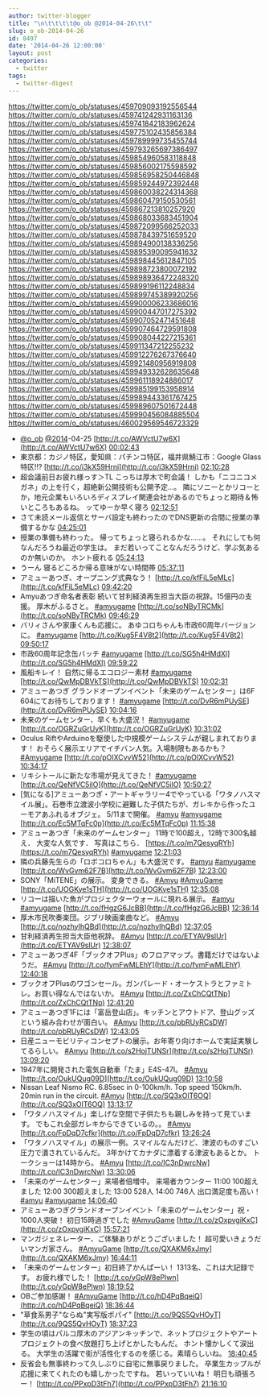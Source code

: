 ```yaml
---
author: twitter-blogger
title: "\n\t\t\t\t@o_ob @2014-04-26\t\t"
slug: o_ob-2014-04-26
id: 8497
date: '2014-04-26 12:00:00'
layout: post
categories:
  - twitter
tags:
  - twitter-digest
---
```


https://twitter.com/o_ob/statuses/459709093192556544 https://twitter.com/o_ob/statuses/459741242931163136 https://twitter.com/o_ob/statuses/459741842183962624 https://twitter.com/o_ob/statuses/459775102435856384 https://twitter.com/o_ob/statuses/459789999735455744 https://twitter.com/o_ob/statuses/459793265697386497 https://twitter.com/o_ob/statuses/459854960583118848 https://twitter.com/o_ob/statuses/459856002175598592 https://twitter.com/o_ob/statuses/459856958250446848 https://twitter.com/o_ob/statuses/459859244972392448 https://twitter.com/o_ob/statuses/459860038224314368 https://twitter.com/o_ob/statuses/459860479150530561 https://twitter.com/o_ob/statuses/459867213810257920 https://twitter.com/o_ob/statuses/459868033683451904 https://twitter.com/o_ob/statuses/459872099566252033 https://twitter.com/o_ob/statuses/459878439751659520 https://twitter.com/o_ob/statuses/459894900138336256 https://twitter.com/o_ob/statuses/459895390095941632 https://twitter.com/o_ob/statuses/459898445612847105 https://twitter.com/o_ob/statuses/459898723800072192 https://twitter.com/o_ob/statuses/459898936472248320 https://twitter.com/o_ob/statuses/459899196112248834 https://twitter.com/o_ob/statuses/459899745389920256 https://twitter.com/o_ob/statuses/459900006233686016 https://twitter.com/o_ob/statuses/459900447017275392 https://twitter.com/o_ob/statuses/459907052471451648 https://twitter.com/o_ob/statuses/459907464729591808 https://twitter.com/o_ob/statuses/459908044227215361 https://twitter.com/o_ob/statuses/459911347212255232 https://twitter.com/o_ob/statuses/459912276267376640 https://twitter.com/o_ob/statuses/459921480956919808 https://twitter.com/o_ob/statuses/459949332628635648 https://twitter.com/o_ob/statuses/459961118924886017 https://twitter.com/o_ob/statuses/459985199153958914 https://twitter.com/o_ob/statuses/459989443361767425 https://twitter.com/o_ob/statuses/459989607501672448 https://twitter.com/o_ob/statuses/459990456084885504 https://twitter.com/o_ob/statuses/460029569546723329  

*   [@o_ob](https://twitter.com/o_ob) [@2014](https://twitter.com/2014)-04-25 [http://t.co/AWVctU7w6X](http://t.co/AWVctU7w6X) [00:02:43](https://twitter.com/o_ob/statuses/459709093192556544)
*   東京都：カジノ特区，愛知県：パチンコ特区，福井県鯖江市：Google Glass特区!!? [http://t.co/i3kX59Hrni](http://t.co/i3kX59Hrni) [02:10:28](https://twitter.com/o_ob/statuses/459741242931163136)
*   超会議前日お疲れ様っす＞TL こっちは厚木で町会議！ しかも「ニコニコメガネ」の上を行く，超絶新公開技術も公開予定…。 隣にソニーとかリコーとか，地元企業もいろいろディスプレイ関連会社があるのでちょっと期待＆怖いところもあるね。 ッてゆーか早く寝ろ [02:12:51](https://twitter.com/o_ob/statuses/459741842183962624)
*   さて未読メール返信とサーバ設定も終わったのでDNS更新の合間に授業の準備するかな [04:25:01](https://twitter.com/o_ob/statuses/459775102435856384)
*   授業の準備も終わった。 帰ってちょっと寝られるかな……。 それにしても何なんだろうね最近の学生は。 まだ若いってことなんだろうけど、学ぶ気あるのか無いのか。 ホント疲れる [05:24:13](https://twitter.com/o_ob/statuses/459789999735455744)
*   うーん 寝るどころか帰る意味がない時間帯 [05:37:11](https://twitter.com/o_ob/statuses/459793265697386497)
*   アミューあつぎ、オープニング式典なう！ [http://t.co/kfFiL5eMLc](http://t.co/kfFiL5eMLc) [09:42:20](https://twitter.com/o_ob/statuses/459854960583118848)
*   Amyuあつぎ命名者表彰 続いて甘利経済再生担当大臣の祝辞。15億円の支援。 厚木がふるさと。 [#amyugame](https://twitter.com/search?q=%23amyugame&src=hash) [http://t.co/soNByTRCMk](http://t.co/soNByTRCMk) [09:46:29](https://twitter.com/o_ob/statuses/459856002175598592)
*   バリィさんや家康くんも応援に。 あゆコロちゃんも市政60周年バージョンに。 [#amyugame](https://twitter.com/search?q=%23amyugame&src=hash) [http://t.co/Kug5F4V8t2](http://t.co/Kug5F4V8t2) [09:50:17](https://twitter.com/o_ob/statuses/459856958250446848)
*   市政60周年記念缶バッチ [#amyugame](https://twitter.com/search?q=%23amyugame&src=hash) [http://t.co/SG5h4HMdXl](http://t.co/SG5h4HMdXl) [09:59:22](https://twitter.com/o_ob/statuses/459859244972392448)
*   風船キレイ！ 自然に帰るエコロジー素材 [#amyugame](https://twitter.com/search?q=%23amyugame&src=hash) [http://t.co/QwMpDBVkTS](http://t.co/QwMpDBVkTS) [10:02:31](https://twitter.com/o_ob/statuses/459860038224314368)
*   アミューあつぎ グランドオープンイベント「未来のゲームセンター」は6F 604にてお待ちしております！ [#amyugame](https://twitter.com/search?q=%23amyugame&src=hash) [http://t.co/DvR6mPUySE](http://t.co/DvR6mPUySE) [10:04:16](https://twitter.com/o_ob/statuses/459860479150530561)
*   未来のゲームセンター、早くも大盛況！ [#amyugame](https://twitter.com/search?q=%23amyugame&src=hash) [http://t.co/OGRZuGrUyK](http://t.co/OGRZuGrUyK) [10:31:02](https://twitter.com/o_ob/statuses/459867213810257920)
*   Oculus RiftやArduinoを駆使した中規模ゲームシステムが親しまれております！ おそらく展示エリアでイチバン人気。入場制限もあるかも？ [#Amyugame](https://twitter.com/search?q=%23Amyugame&src=hash) [http://t.co/pOIXCvvW52](http://t.co/pOIXCvvW52) [10:34:17](https://twitter.com/o_ob/statuses/459868033683451904)
*   リキシトールに新たな市場が見えてきた！ [#amyugame](https://twitter.com/search?q=%23amyugame&src=hash) [http://t.co/QeNfVC5ilO](http://t.co/QeNfVC5ilO) [10:50:27](https://twitter.com/o_ob/statuses/459872099566252033)
*   [気になる]アミューあつぎ・アートギャラリー4でやっている「ワタノハスマイル展」。石巻市立渡波小学校に避難した子供たちが、ガレキから作ったユーモアあふれるオブジェ。 5/11まで開催。 [#amyu](https://twitter.com/search?q=%23amyu&src=hash) [#amyugame](https://twitter.com/search?q=%23amyugame&src=hash) [http://t.co/Ec5MTqFc0p](http://t.co/Ec5MTqFc0p) [11:15:38](https://twitter.com/o_ob/statuses/459878439751659520)
*   アミューあつぎ「未来のゲームセンター」 11時で100超え，12時で300名越え． 大変な人気です． 写真はこちら． [https://t.co/m7QesyqRYh](https://t.co/m7QesyqRYh) [#amyugame](https://twitter.com/search?q=%23amyugame&src=hash) [12:21:03](https://twitter.com/o_ob/statuses/459894900138336256)
*   隣の兵藤先生らの「ロボコロちゃん」も大盛況です。 [#amyu](https://twitter.com/search?q=%23amyu&src=hash) [#amyugame](https://twitter.com/search?q=%23amyugame&src=hash) [http://t.co/WvGvm62F7B](http://t.co/WvGvm62F7B) [12:23:00](https://twitter.com/o_ob/statuses/459895390095941632)
*   SONY「MiTENE」の展示。 変身できる。 [#Amyu](https://twitter.com/search?q=%23Amyu&src=hash) [#AmyuGame](https://twitter.com/search?q=%23AmyuGame&src=hash) [http://t.co/UOGKye1sTH](http://t.co/UOGKye1sTH) [12:35:08](https://twitter.com/o_ob/statuses/459898445612847105)
*   リコーは描いた魚がプロジェクターウォールに現れる展示。 [#amyu](https://twitter.com/search?q=%23amyu&src=hash) [#amyugame](https://twitter.com/search?q=%23amyugame&src=hash) [http://t.co/fHgzG6JcBB](http://t.co/fHgzG6JcBB) [12:36:14](https://twitter.com/o_ob/statuses/459898723800072192)
*   厚木市民吹奏楽団。ジブリ映画楽曲など。 [#Amyu](https://twitter.com/search?q=%23Amyu&src=hash) [http://t.co/nozhyIhQBd](http://t.co/nozhyIhQBd) [12:37:05](https://twitter.com/o_ob/statuses/459898936472248320)
*   甘利経済再生担当大臣他祝辞。 [#Amyu](https://twitter.com/search?q=%23Amyu&src=hash) [http://t.co/ETYAV9slUr](http://t.co/ETYAV9slUr) [12:38:07](https://twitter.com/o_ob/statuses/459899196112248834)
*   アミューあつぎ4F「ブックオフPlus」のフロアマップ。書籍だけではないようだ。 [#Amyu](https://twitter.com/search?q=%23Amyu&src=hash) [http://t.co/fymFwMLEhY](http://t.co/fymFwMLEhY) [12:40:18](https://twitter.com/o_ob/statuses/459899745389920256)
*   ブックオフPlusのワゴンセール。ガンパレード・オーケストラとファミトレ。お買い得なんではないか。 [#Amyu](https://twitter.com/search?q=%23Amyu&src=hash) [http://t.co/ZxChCQtTNp](http://t.co/ZxChCQtTNp) [12:41:20](https://twitter.com/o_ob/statuses/459900006233686016)
*   アミューあつぎ1Fには「富岳登山店」。キッチンとアウトドア、登山グッズという組み合わせが面白い。 [#Amyu](https://twitter.com/search?q=%23Amyu&src=hash) [http://t.co/pbRUyRCsDW](http://t.co/pbRUyRCsDW) [12:43:05](https://twitter.com/o_ob/statuses/459900447017275392)
*   日産ニューモビリティコンセプトの展示。お年寄り向けホームで実証実験してるらしい。 [#Amyu](https://twitter.com/search?q=%23Amyu&src=hash) [http://t.co/s2HojTUNSr](http://t.co/s2HojTUNSr) [13:09:20](https://twitter.com/o_ob/statuses/459907052471451648)
*   1947年に開発された電気自動車「たま」E4S-47I。 [#Amyu](https://twitter.com/search?q=%23Amyu&src=hash) [http://t.co/OukUQug09D](http://t.co/OukUQug09D) [13:10:58](https://twitter.com/o_ob/statuses/459907464729591808)
*   Nissan Leaf Nismo RC. 6.85sec in 0-100km/h. Top speed 150km/h. 20min run in the circuit. [#Amyu](https://twitter.com/search?q=%23Amyu&src=hash) [http://t.co/SQ3xOlT6OQ](http://t.co/SQ3xOlT6OQ) [13:13:17](https://twitter.com/o_ob/statuses/459908044227215361)
*   「ワタノハスマイル」楽しげな空間で子供たちも親しみを持って見ています。 でもこれ全部ガレキからできているの。。 [#Amyu](https://twitter.com/search?q=%23Amyu&src=hash) [http://t.co/FpDqD7cfkr](http://t.co/FpDqD7cfkr) [13:26:24](https://twitter.com/o_ob/statuses/459911347212255232)
*   「ワタノハスマイル」の展示一例。スマイルなんだけど、津波のものすごい圧力で潰されているんだ。 3年かけてカナダに漂着する津波もあるとか。 トークショーは14時から。 [#Amyu](https://twitter.com/search?q=%23Amyu&src=hash) [http://t.co/IC3nDwrcNw](http://t.co/IC3nDwrcNw) [13:30:06](https://twitter.com/o_ob/statuses/459912276267376640)
*   「未来のゲームセンター」来場者倍増中。 来場者カウンター 11:00 100超えました 12:00 300超えました 13:00 528人 14:00 746人 出口満足度も高い！ [#amyu](https://twitter.com/search?q=%23amyu&src=hash) [#amyugame](https://twitter.com/search?q=%23amyugame&src=hash) [14:06:40](https://twitter.com/o_ob/statuses/459921480956919808)
*   アミューあつぎグランドオープンイベント「未来のゲームセンター」祝・1000人突破！ 初日15時過ぎでした [#AmyuGame](https://twitter.com/search?q=%23AmyuGame&src=hash) [http://t.co/zOxpvgiKxC](http://t.co/zOxpvgiKxC) [15:57:21](https://twitter.com/o_ob/statuses/459949332628635648)
*   マンガジェネレーター、ご体験ありがとうございました！ 超可愛いきょうだいマンガ家さん。 [#AmyuGame](https://twitter.com/search?q=%23AmyuGame&src=hash) [http://t.co/QXAKM6xJmy](http://t.co/QXAKM6xJmy) [16:44:11](https://twitter.com/o_ob/statuses/459961118924886017)
*   「未来のゲームセンター」初日終了かんぱーい！ 1313名、これは大記録です。 お疲れ様でした！ [http://t.co/yGpW8ePlwn](http://t.co/yGpW8ePlwn) [18:19:52](https://twitter.com/o_ob/statuses/459985199153958914)
*   OBご参加感謝！ [#AmyuGame](https://twitter.com/search?q=%23AmyuGame&src=hash) [http://t.co/hD4PqBqeiQ](http://t.co/hD4PqBqeiQ) [18:36:44](https://twitter.com/o_ob/statuses/459989443361767425)
*   "草食系男子"ならぬ"実写版ポパイ" [http://t.co/9QS5QvHOyT](http://t.co/9QS5QvHOyT) [18:37:23](https://twitter.com/o_ob/statuses/459989607501672448)
*   学生の頃はパルコ厚木のアジアンキッチンで、ネットプロジェクトやアートプロジェクトの食べ放題打ち上げとかしたもんだ。 ホント懐かしくて涙出る。 大学生の活躍で街が活性化するのを感じる。素晴らしいね。 [18:40:45](https://twitter.com/o_ob/statuses/459990456084885504)
*   反省会も無事終わって久しぶりに自宅に無事戻りました。 卒業生カップルが応援に来てくれたのも嬉しかったですね。 若いっていいね！ 明日も頑張ろー！ [http://t.co/PPxpD3tFh7](http://t.co/PPxpD3tFh7) [21:16:10](https://twitter.com/o_ob/statuses/460029569546723329)